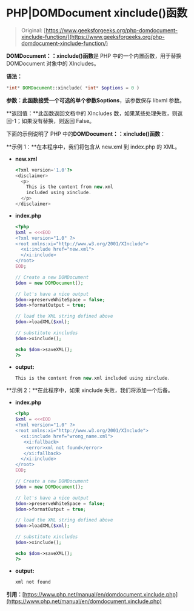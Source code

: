 # PHP|DOMDocument xinclude()函数

> Original: [https://www.geeksforgeeks.org/php-domdocument-xinclude-function/](https://www.geeksforgeeks.org/php-domdocument-xinclude-function/)

**DOMDocument：：xinclude()函数**是 PHP 中的一个内置函数，用于替换 DOMDocument 对象中的 XIncludes。

**语法：**

```php
*int* DOMDocument::xinclude( *int* $options = 0 )
```

**参数：**此函数接受一个可选的单个参数**$options**，该参数保存 libxml 参数。

**返回值：**此函数返回文档中的 XIncludes 数，如果某些处理失败，则返回-1；如果没有替换，则返回 False。

下面的示例说明了 PHP 中的**DOMDocument：：xinclude()函数**：

**示例 1：**在本程序中，我们将包含从 new.xml 到 index.php 的 XML。

*   **new.xml**

    ```php
    <?xml version='1.0'?>
    <disclaimer>
      <p>
        This is the content from new.xml
        included using xinclude.
      </p>
    </disclaimer>
    ```

*   **index.php**

    ```php
    <?php
    $xml = <<<EOD
    <?xml version="1.0" ?>
    <root xmlns:xi="http://www.w3.org/2001/XInclude">
      <xi:include href="new.xml">
      </xi:include>
    </root>
    EOD;

    // Create a new DOMDocument
    $dom = new DOMDocument();

    // let's have a nice output
    $dom->preserveWhiteSpace = false;
    $dom->formatOutput = true;

    // load the XML string defined above
    $dom->loadXML($xml);

    // substitute xincludes
    $dom->xinclude();

    echo $dom->saveXML();
    ?>
    ```

*   **output:**

    ```php
    This is the content from new.xml included using xinclude.
    ```

**示例 2：**在此程序中，如果 xinclude 失败，我们将添加一个后备。

*   **index.php**

    ```php
    <?php
    $xml = <<<EOD
    <?xml version="1.0" ?>
    <root xmlns:xi="http://www.w3.org/2001/XInclude">
      <xi:include href="wrong_name.xml">
       <xi:fallback>
        <error>xml not found</error>
       </xi:fallback>
      </xi:include>
    </root>
    EOD;

    // Create a new DOMDocument
    $dom = new DOMDocument();

    // let's have a nice output
    $dom->preserveWhiteSpace = false;
    $dom->formatOutput = true;

    // load the XML string defined above
    $dom->loadXML($xml);

    // substitute xincludes
    $dom->xinclude();

    echo $dom->saveXML();
    ?>
    ```

*   **output:**

    ```php
    xml not found
    ```

**引用：**[https://www.php.net/manual/en/domdocument.xinclude.php](https://www.php.net/manual/en/domdocument.xinclude.php)